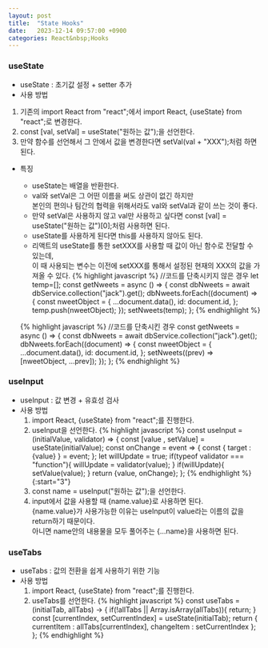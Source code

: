 ```yaml
---
layout: post
title:  "State Hooks"
date:   2023-12-14 09:57:00 +0900
categories: React&nbsp;Hooks
---
```


### useState

- useState : 초기값 설정 + setter 추가
- 사용 방법
1. 기존의 import React from "react";에서 import React, {useState} from "react";로 변경한다.
2. const [val, setVal] = useState("원하는 값");을 선언한다.
3. 만약 함수를 선언해서 그 안에서 값을 변경한다면 setVal(val + "XXX");처럼 하면 된다.
- 특징
  - useState는 배열을 반환한다.
  - val와 setVal은 그 어떤 이름을 써도 상관이 없긴 하지만  
  본인의 편의나 팀간의 협력을 위해서라도 val와 setVal과 같이 쓰는 것이 좋다.
  - 만약 setVal은 사용하지 않고 val만 사용하고 싶다면 const [val] = useState("원하는 값")[0];처럼 사용하면 된다.
  - useState를 사용하게 된다면 this를 사용하지 않아도 된다.
  - 리액트의 useState를 통한 setXXX를 사용할 때 값이 아닌 함수로 전달할 수 있는데,  
  이 때 사용되는 변수는 이전에 setXXX를 통해서 설정된 현재의 XXX의 값을 가져올 수 있다.
  {% highlight javascript %}
  //코드를 단축시키지 않은 경우
  let temp=[];
  const getNweets = async () => {
      const dbNweets = await dbService.collection("jack").get();
      dbNweets.forEach((document) => {
          const nweetObject = {
              ...document.data(),
              id: document.id,
          };
          temp.push(nweetObject);
      });
      setNweets(temp);
  };
  {% endhighlight %}  

  {% highlight javascript %}
  //코드를 단축시킨 경우
  const getNweets = async () => {
      const dbNweets = await dbService.collection("jack").get();
      dbNweets.forEach((document) => {
          const nweetObject = {
              ...document.data(),
              id: document.id,
          };
          setNweets((prev) => [nweetObject, ...prev]);
      });
  };
  {% endhighlight %}

<!--  참고 : https://dudghsx.tistory.com/18, https://tcpschool.com/react/react_data_state -->

### useInput

- useInput : 값 변경 + 유효성 검사
- 사용 방법
  1. import React, {useState} from "react";를 진행한다.
  2. useInput을 선언한다.
{% highlight javascript %}
const useInput = (initialValue, validator) => {
        const [value , setValue] = useState(initialValue);
        const onChange = event => {
            const { 
                target : {value}
            } = event;
        };
        let willUpdate = true;
        if(typeof validator === "function"){
            willUpdate = validator(value);
        }
        if(willUpdate){
            setValue(value);
        }
        return {value, onChange};
    };
{% endhighlight %}  
{:start="3"}
  3. const name = useInput("원하는 값");을 선언한다.
  4. input에서 값을 사용할 때 {name.value}로 사용하면 된다.  
  {name.value}가 사용가능한 이유는 useInput이 value라는 이름의 값을 return하기 때문이다.  
  아니면 name안의 내용물을 모두 풀어주는 {...name}을 사용하면 된다.

### useTabs

- useTabs : 값의 전환을 쉽게 사용하기 위한 기능
- 사용 방법
  1. import React, {useState} from "react";를 진행한다.
  2. useTabs를 선언한다.
  {% highlight javascript %}
  const useTabs = (initialTab, allTabs) -> {
          if(!allTabs || Array.isArray(allTabs)){
              return; 
          }
          const [currentIndex, setCurrentIndex] = useState(initialTab);
          return {
              currentItem : allTabs[currentIndex],
              changeItem : setCurrentIndex
          };
      };
  {% endhighlight %}